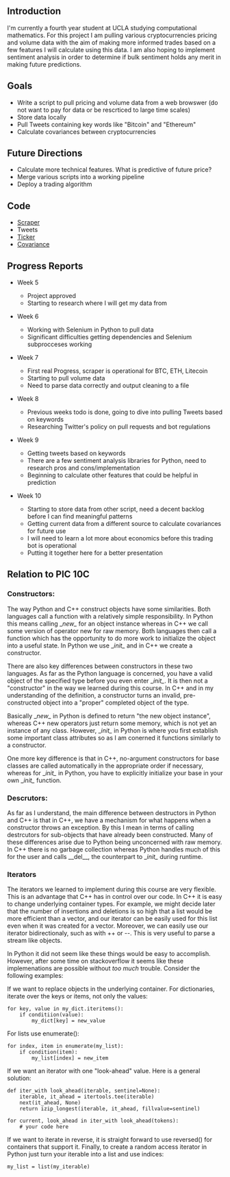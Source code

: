 ## Introduction

I'm currently a fourth year student at UCLA studying computational mathematics. For this project I am pulling various cryptocurrencies pricing and volume data with the aim of making more informed trades based on a few features I will calculate using this data. I am also hoping to implement sentiment analysis in order to determine if bulk sentiment holds any merit in making future predictions. 

## Goals

- Write a script to pull pricing and volume data from a web browswer (do not want to pay for data or be rescrticed to large time scales)
- Store data locally 
- Pull Tweets containing key words like "Bitcoin" and "Ethereum"
- Calculate covariances between cryptocurrencies

## Future Directions

- Calculate more technical features. What is predictive of future price?
- Merge various scripts into a working pipeline
- Deploy a trading algorithm

## Code

- [Scraper](https://raw.githubusercontent.com/scottdet/cryptoProject/master/scrape.py)
- Tweets
- [Ticker](https://raw.githubusercontent.com/scottdet/cryptoProject/master/ticker.py)
- [Covariance](https://raw.githubusercontent.com/scottdet/cryptoProject/master/covariance.py)

## Progress Reports 

- Week 5
  - Project approved
  - Starting to research where I will get my data from

- Week 6
  - Working with Selenium in Python to pull data
  - Significant difficulties getting dependencies and Selenium subprocceses working 

- Week 7
  - First real Progress, scraper is operational for BTC, ETH, Litecoin
  - Starting to pull volume data 
  - Need to parse data correctly and output cleaning to a file

- Week 8
  - Previous weeks todo is done, going to dive into pulling Tweets based on keywords
  - Researching Twitter's policy on pull requests and bot regulations
  
- Week 9
  - Getting tweets based on keywords
  - There are a few sentiment analysis libraries for Python, need to research pros and cons/implementation
  - Beginning to calculate other features that could be helpful in prediction

- Week 10
  - Starting to store data from other script, need a decent backlog before I can find meaningful patterns
  - Getting current data from a different source to calculate covariances for future use
  - I will need to learn a lot more about economics before this trading bot is operational
  - Putting it together here for a better presentation
  
## Relation to PIC 10C

### Constructors: 

The way Python and C++ construct objects have some similarities. Both languages call a function with a relatively simple responsibility. In Python this means calling \__new\__ for an object instance whereas in C++ we call some version of operator new for raw memory. Both languages then call a function which has the opportunity to do more work to initialize the object into a useful state. In Python we use \__init\__ and in C++ we create a constructor.

There are also key differences between constructors in these two languages. As far as the Python language is concerned, you have a valid object of the specified type before you even enter \__init\__. It is then not a "constructor" in the way we learned during this course. In C++ and in my understanding of the definition, a constructor turns an invalid, pre-constructed object into a "proper" completed object of the type.

Basically \__new\__ in Python is defined to return "the new object instance", whereas C++ new operators just return some memory, which is not yet an instance of any class. However, \__init\__ in Python is where you first establish some important class attributes so as I am conerned it functions similarly to a constructor.

One more key difference is that in C++, no-argument constructors for base classes are called automatically in the appropriate order if necessary, whereas for \__init\__ in Python, you have to explicitly initialize your base in your own \__init\__ function.

### Descrutors: 

As far as I understand, the main difference between destructors in Python and C++ is that in C++, we have a mechanism for what happens when a constructor throws an exception. By this I mean in terms of calling destrcutors for sub-objects that have already been constructed. Many of these differences arise due to Python being unconcerned with raw memory. In C++ there is no garbage collection whereas Python handles much of this for the user and calls \_\_del\__, the counterpart to \__init\__ during runtime.

### Iterators
 
The iterators we learned to implement during this course are very flexible. This is an advantage that C++ has in control over our code. In C++ it is easy to change underlying container types. For example, we might decide later that the number of insertions and deletions is so high that a list would be more efficient than a vector, and our iterator can be easily used for this list even when it was created for a vector. Moreover, we can easily use our iterator bidirectionaly, such as with ++ or --. This is very useful to parse a stream like objects.

In Python it did not seem like these things would be easy to accomplish. However, after some time on stackoverflow it seems like these implemenations are possible without _too much_ trouble. Consider the following examples:

If we want to replace objects in the underlying container. For dictionaries, iterate over the keys or items, not only the values:
```
for key, value in my_dict.iteritems():
    if conditiion(value):
        my_dict[key] = new_value
```
For lists use enumerate():
```
for index, item in enumerate(my_list):
    if condition(item):
        my_list[index] = new_item
```
If we want an iterator with one "look-ahead" value. Here is a general solution:
```
def iter_with look_ahead(iterable, sentinel=None):
    iterable, it_ahead = itertools.tee(iterable)
    next(it_ahead, None)
    return izip_longest(iterable, it_ahead, fillvalue=sentinel)

for current, look_ahead in iter_with look_ahead(tokens):
    # your code here
```
If we want to iterate in reverse, it is straight forward to use reversed() for containers that support it. Finally, to create a random access iterator in Python just turn your iterable into a list and use indices:
```
my_list = list(my_iterable)
```
